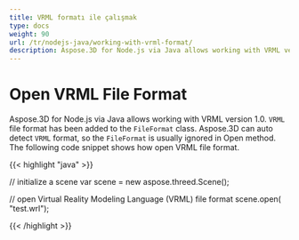 ```yaml
---
title: VRML formatı ile çalışmak
type: docs
weight: 90
url: /tr/nodejs-java/working-with-vrml-format/
description: Aspose.3D for Node.js via Java allows working with VRML version 1.0. VRML file format has been added to the FileFormat class. Aspose.3D can auto detect VRML format, so the FileFormat is usually ignored in Open method.
---
```

#  **Open VRML File Format**
Aspose.3D for Node.js via Java allows working with VRML version 1.0. `VRML` file format has been added to the `FileFormat` class. Aspose.3D can auto detect `VRML` format, so the `FileFormat` is usually ignored in Open method. The following code snippet shows how open VRML file format.

{{< highlight "java" >}}

// initialize a scene
var scene = new aspose.threed.Scene();

// open Virtual Reality Modeling Language (VRML) file format
scene.open( "test.wrl");

{{< /highlight >}}
